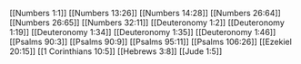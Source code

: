 [[Numbers 1:1]]
[[Numbers 13:26]]
[[Numbers 14:28]]
[[Numbers 26:64]]
[[Numbers 26:65]]
[[Numbers 32:11]]
[[Deuteronomy 1:2]]
[[Deuteronomy 1:19]]
[[Deuteronomy 1:34]]
[[Deuteronomy 1:35]]
[[Deuteronomy 1:46]]
[[Psalms 90:3]]
[[Psalms 90:9]]
[[Psalms 95:11]]
[[Psalms 106:26]]
[[Ezekiel 20:15]]
[[1 Corinthians 10:5]]
[[Hebrews 3:8]]
[[Jude 1:5]]
